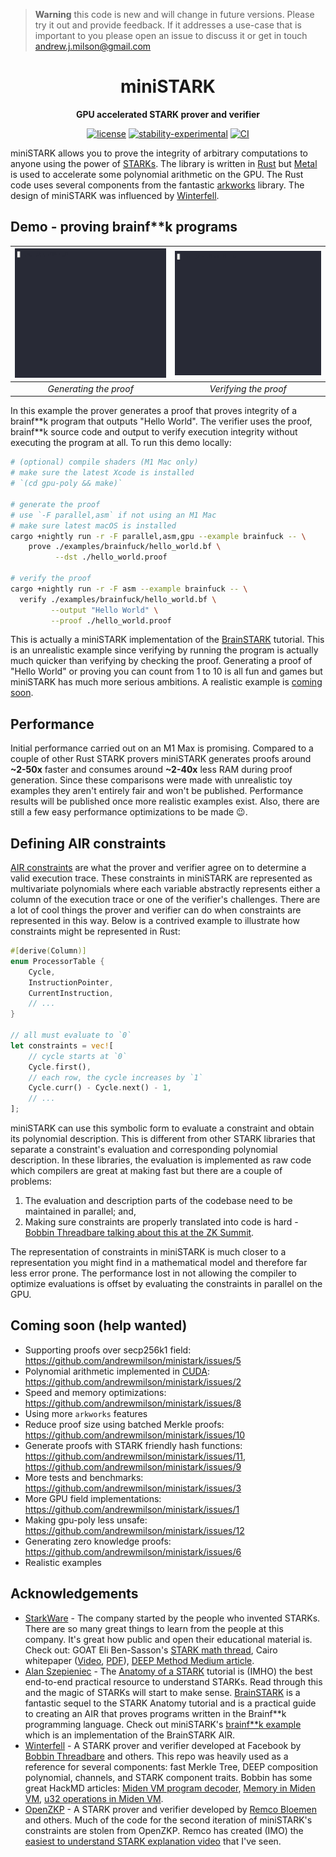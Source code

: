 > **Warning**
> this code is new and will change in future versions. Please try it out and provide feedback. If it addresses a use-case that is important to you please open an issue to discuss it or get in touch [andrew.j.milson@gmail.com](mailto:andrew.j.milson@gmail.com)

<div align="center">

# miniSTARK

**GPU accelerated STARK prover and verifier**

[![license](https://img.shields.io/badge/license-MIT-blue.svg)](https://github.com/andrewmilson/ministark/blob/main/LICENSE)
[![stability-experimental](https://img.shields.io/badge/stability-experimental-orange.svg)](https://github.com/mkenney/software-guides/blob/master/STABILITY-BADGES.md#experimental)
[![CI](https://github.com/andrewmilson/ministark/actions/workflows/ci.yml/badge.svg)](https://github.com/andrewmilson/ministark/actions/workflows/ci.yml)


</div>

miniSTARK allows you to prove the integrity of arbitrary computations to anyone using the power of [STARKs](https://starkware.co/stark/). The library is written in [Rust](https://www.rust-lang.org/) but [Metal](https://developer.apple.com/metal/) is used to accelerate some polynomial arithmetic on the GPU. The Rust code uses several components from the fantastic [arkworks](https://github.com/arkworks-rs) library. The design of miniSTARK was influenced by [Winterfell](https://github.com/novifinancial/winterfell).

## Demo - proving brainf**k programs

| ![Generating a proof](prover.gif) | ![Verifying a proof](verifier.gif) |
|:--:|:--:|
| *Generating the proof* | *Verifying the proof* 

In this example the prover generates a proof that proves integrity of a brainf**k program that outputs "Hello World". The verifier uses the proof, brainf\*\*k source code and output to verify execution integrity without executing the program at all. To run this demo locally:

```bash
# (optional) compile shaders (M1 Mac only)
# make sure the latest Xcode is installed
# `(cd gpu-poly && make)`

# generate the proof
# use `-F parallel,asm` if not using an M1 Mac
# make sure latest macOS is installed
cargo +nightly run -r -F parallel,asm,gpu --example brainfuck -- \
    prove ./examples/brainfuck/hello_world.bf \
          --dst ./hello_world.proof

# verify the proof
cargo +nightly run -r -F asm --example brainfuck -- \
  verify ./examples/brainfuck/hello_world.bf \
         --output "Hello World" \
         --proof ./hello_world.proof 
```

This is actually a miniSTARK implementation of the [BrainSTARK](https://aszepieniec.github.io/stark-brainfuck/brainfuck) tutorial. This is an unrealistic example since verifying by running the program is actually much quicker than verifying by checking the proof. Generating a proof of "Hello World" or proving you can count from 1 to 10 is all fun and games but miniSTARK has much more serious ambitions. A realistic example is [coming soon](#coming-soon).

## Performance

Initial performance carried out on an M1 Max is promising. Compared to a couple of other Rust STARK provers miniSTARK generates proofs around **~2-50x** faster and consumes around **~2-40x** less RAM during proof generation. Since these comparisons were made with unrealistic toy examples they aren't entirely fair and won't be published. Performance results will be published once more realistic examples exist. Also, there are still a few easy performance optimizations to be made 😉.

## Defining AIR constraints

[AIR constraints](https://medium.com/starkware/arithmetization-i-15c046390862) are what the prover and verifier agree on to determine a valid execution trace. These constraints in miniSTARK are represented as multivariate polynomials where each variable abstractly represents either a column of the execution trace or one of the verifier's challenges. There are a lot of cool things the prover and verifier can do when constraints are represented in this way. Below is a contrived example to illustrate how constraints might be represented in Rust:

```rust
#[derive(Column)]
enum ProcessorTable {
    Cycle,
    InstructionPointer,
    CurrentInstruction,
    // ...
}

// all must evaluate to `0`
let constraints = vec![
    // cycle starts at `0`
    Cycle.first(),
    // each row, the cycle increases by `1`
    Cycle.curr() - Cycle.next() - 1,
    // ...
];
```

miniSTARK can use this symbolic form to evaluate a constraint and obtain its polynomial description. This is different from other STARK libraries that separate a constraint's evaluation and corresponding polynomial description. In these libraries, the evaluation is implemented as raw code which compilers are great at making fast but there are a couple of problems:

1. The evaluation and description parts of the codebase need to be maintained in parallel; and,
2. Making sure constraints are properly translated into code is hard - [Bobbin Threadbare talking about this at the ZK Summit](https://www.youtube.com/watch?v=81UAaiIgIYA&t=1383s).

The representation of constraints in miniSTARK is much closer to a representation you might find in a mathematical model and therefore far less error prone. The performance lost in not allowing the compiler to optimize evaluations is offset by evaluating the constraints in parallel on the GPU.


<h2 id="coming-soon">Coming soon (help wanted)</h2>

- Supporting proofs over secp256k1 field: <https://github.com/andrewmilson/ministark/issues/5>
- Polynomial arithmetic implemented in [CUDA](https://en.wikipedia.org/wiki/CUDA): <https://github.com/andrewmilson/ministark/issues/2>
- Speed and memory optimizations: <https://github.com/andrewmilson/ministark/issues/8>
- Using more `arkworks` features
- Reduce proof size using batched Merkle proofs: <https://github.com/andrewmilson/ministark/issues/10>
- Generate proofs with STARK friendly hash functions: <https://github.com/andrewmilson/ministark/issues/11>, <https://github.com/andrewmilson/ministark/issues/9>
- More tests and benchmarks: <https://github.com/andrewmilson/ministark/issues/3>
- More GPU field implementations: <https://github.com/andrewmilson/ministark/issues/1>
- Making gpu-poly less unsafe: <https://github.com/andrewmilson/ministark/issues/12>
- Generating zero knowledge proofs: <https://github.com/andrewmilson/ministark/issues/6>
- Realistic examples

## Acknowledgements

- [StarkWare](https://starkware.co/) - The company started by the people who invented STARKs. There are so many great things to learn from the people at this company. It's great how public and open their educational material is. Check out: GOAT Eli Ben-Sasson's [STARK math thread](https://twitter.com/EliBenSasson/status/1578380154476208131), Cairo whitepaper ([Video](https://www.youtube.com/watch?v=DTVn0oYLVsE), [PDF](https://eprint.iacr.org/2021/1063.pdf)), [DEEP Method Medium article](https://medium.com/starkware/starkdex-deep-dive-the-stark-core-engine-497942d0f0ab).
- [Alan Szepieniec](https://twitter.com/aszepieniec?lang=en) - The [Anatomy of a STARK](https://aszepieniec.github.io/stark-anatomy/) tutorial is (IMHO) the best end-to-end practical resource to understand STARKs. Read through this and the magic of STARKs will start to make sense. [BrainSTARK](https://aszepieniec.github.io/stark-brainfuck/brainfuck) is a fantastic sequel to the STARK Anatomy tutorial and is a practical guide to creating an AIR that proves programs written in the Brainf**k programming language. Check out miniSTARK's [brainf\*\*k example](examples/brainfuck/) which is an implementation of the BrainSTARK AIR.
- [Winterfell](https://github.com/novifinancial/winterfell) - A STARK prover and verifier developed at Facebook by [Bobbin Threadbare](https://twitter.com/bobbinth) and others. This repo was heavily used as a reference for several components: fast Merkle Tree, DEEP composition polynomial, channels, and STARK component traits. Bobbin has some great HackMD articles: [Miden VM program decoder](https://hackmd.io/_aaDBzbWRz6EwQQRtK1pzw), [Memory in Miden VM](https://hackmd.io/@bobbinth/HJr56BKKt), [u32 operations in Miden VM](https://hackmd.io/NC-yRmmtRQSvToTHb96e8Q#u32-operations-in-Miden-VM).
- [OpenZKP](https://github.com/0xProject/OpenZKP) - A STARK prover and verifier developed by [Remco Bloemen](https://twitter.com/recmo) and others. Much of the code for the second iteration of miniSTARK's constraints are stolen from OpenZKP. Remco has created (IMO) the [easiest to understand STARK explanation video](https://www.youtube.com/watch?v=H3AKu03AwYc) that I've seen.